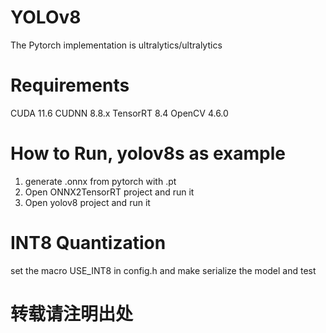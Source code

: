 # YOLOv8
The Pytorch implementation is ultralytics/ultralytics

# Requirements
CUDA 11.6
CUDNN 8.8.x
TensorRT 8.4
OpenCV 4.6.0

# How to Run, yolov8s as example
1. generate .onnx from pytorch with .pt
2. Open ONNX2TensorRT project and run it
3. Open yolov8 project and run it

# INT8 Quantization
set the macro USE_INT8 in config.h and make
serialize the model and test


# 转载请注明出处
